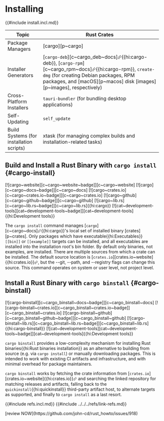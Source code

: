 # Installing

{{#include install.incl.md}}

| Topic | Rust Crates |
|---|---|
| Package Managers | [cargo][p~cargo] |
| Installer Generators | [`cargo-deb`][c~cargo_deb~docs]⮳{{hi:cargo-deb}}, [`cargo-rpm`][c~cargo_rpm~docs]⮳{{hi:cargo-rpm}}, `create-dmg` (for creating Debian packages, RPM packages, and [macOS][p~macos] disk [images][p~images], respectively) |
| Cross-Platform Installers | `tauri-bundler` (for bundling desktop applications) |
| Self-Updating | `self_update` |
| Build Systems (for installation scripts) | xtask (for managing complex builds and installation-related tasks) |

## Build and Install a Rust Binary with `cargo install` {#cargo-install}

[![cargo~website][c~cargo~website~badge]][c~cargo~website] [![cargo][c~cargo~docs~badge]][c~cargo~docs] [![cargo~crates.io][c~cargo~crates.io~badge]][c~cargo~crates.io] [![cargo~github][c~cargo~github~badge]][c~cargo~github] [![cargo~lib.rs][c~cargo~lib.rs~badge]][c~cargo~lib.rs]{{hi:cargo}} [![cat~development-tools][cat~development-tools~badge]][cat~development-tools]{{hi:Development tools}}

The `cargo install` command manages [`cargo`][c~cargo~docs]⮳{{hi:cargo}}'s local set of installed binary [crates][p~crates]. Only packages which have executable{{hi:Executables}} `[[bin]]` or `[[example]]` targets can be installed, and all executables are installed into the installation root's bin folder. By default only binaries, not examples, are installed. There are multiple sources from which a crate can be installed. The default source location is [`crates.io`][crates.io~website]{{hi:crates.io}}⮳, but the --git, --path, and --registry flags can change this source. This command operates on system or user level, not project level.

## Install a Rust Binary with `cargo binstall` {#cargo-binstall}

[![cargo-binstall][c~cargo_binstall~docs~badge]][c~cargo_binstall~docs] [![cargo-binstall~crates.io][c~cargo_binstall~crates.io~badge]][c~cargo_binstall~crates.io] [![cargo-binstall~github][c~cargo_binstall~github~badge]][c~cargo_binstall~github] [![cargo-binstall~lib.rs][c~cargo_binstall~lib.rs~badge]][c~cargo_binstall~lib.rs]{{hi:cargo-binstall}} [![cat~development-tools][cat~development-tools~badge]][cat~development-tools]{{hi:Development tools}}

`cargo binstall` provides a low-complexity mechanism for installing Rust binaries{{hi:Rust binaries installation}} as an alternative to building from source (e.g. via `cargo install`) or manually downloading packages. This is intended to work with existing CI artifacts and infrastructure, and with minimal overhead for package maintainers.

`cargo binstall` works by fetching the crate information from [`crates.io`][crates.io~website]{{hi:crates.io}}⮳ and searching the linked repository for matching releases and artifacts, falling back to the `quickinstall`{{hi:quickinstall}} third-party artifact host, to alternate targets as supported, and finally to `cargo install` as a last resort.

{{#include refs.incl.md}}
{{#include ../../../refs/link-refs.md}}

<div class="hidden">
[review NOW](https://github.com/john-cd/rust_howto/issues/918)
</div>
